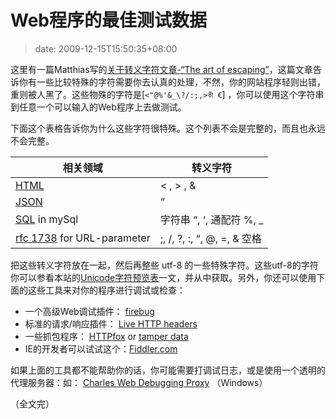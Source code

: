 # Web程序的最佳测试数据
>date: 2009-12-15T15:50:35+08:00



这里有一篇Matthias写的[关于转义字符文章-“The art of escaping”](https://united-coders.com/matthias-reuter/the-art-of-escaping "The art of escaping")，这篇文章告诉你有一些比较特殊的字符需要你去认真的处理，不然，你的网站程序轻则出错，重则被人黑了。这些物殊的字符是[`<"@%'&_\?/:;,>কী €`] ，你可以使用这个字符串到任意一个可以输入的Web程序上去做测试。


下面这个表格告诉你为什么这些字符很特殊。这个列表不会是完整的，而且也永远不会完整。  






| 相关领域 | 转义字符 |
| --- | --- |
| [HTML](http://www.w3.org/ "W3C") | < , > , & |
| [JSON](http://json.org/ "JSON-Resource") | “ |
| [SQL](http://dev.mysql.com/doc/refman/5.0/en/string-syntax.html "mysql character") in mySql | 字符串 “, ‘, 通配符 %, \_ |
| [rfc 1738](http://www.faqs.org/rfcs/rfc1738.html "rfc 1738 for urls") for URL-parameter | ;, /, ?, :, “, @, =, & 空格 |


  

把这些转义字符放在一起，然后再整些 utf-8 的一些特殊字符。这些utf-8的字符你可以参看本站的[Unicode字符预览表](/2009/Unicode%E5%AD%97%E7%AC%A6%E9%A2%84%E8%A7%88%E8%A1%A8.md)一文，并从中获取。另外，你还可以使用下面的这些工具来对你的程序进行调试或检查：


* 一个高级Web调试插件： [firebug](https://addons.mozilla.org/de/firefox/addon/1843 "firebug plugin")
* 标准的请求/响应插件： [Live HTTP headers](https://addons.mozilla.org/de/firefox/addon/3829)
* 一些抓包程序： [HTTPfox](https://addons.mozilla.org/en-US/firefox/addon/6647) or [tamper data](https://addons.mozilla.org/en-US/firefox/addon/966)
* IE的开发者可以试试这个：[Fiddler.com](http://www.fiddler2.com/fiddler2/)


如果上面的工具都不能帮助你的话，你可能需要打调试日志，或是使用一个透明的代理服务器：如： [Charles Web Debugging Proxy](http://www.charlesproxy.com/) （Windows）


（全文完）


